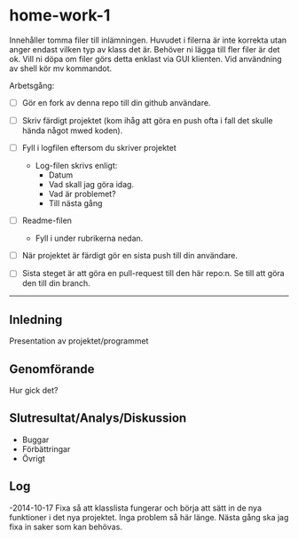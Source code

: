 home-work-1
===========

Innehåller tomma filer till inlämningen. Huvudet i filerna är inte korrekta utan anger endast vilken typ av klass det är. Behöver ni lägga till fler filer är det ok. Vill ni döpa om filer görs detta enklast via GUI klienten. Vid användning av shell kör mv kommandot.

Arbetsgång:

- [ ] Gör en fork av denna repo till din github användare.
- [ ] Skriv färdigt projektet (kom ihåg att göra en push ofta i fall det skulle hända något mwed koden).
- [ ] Fyll i logfilen eftersom du skriver projektet
    - Log-filen skrivs enligt:
        - Datum
        - Vad skall jag göra idag.
        - Vad är problemet?
        - Till nästa gång
- [ ] Readme-filen
     - Fyll i under rubrikerna nedan.
- [ ] När projektet är färdigt gör en sista push till din användare.
- [ ] Sista steget är att göra en pull-request till den här repo:n. Se till att göra den till din branch.


---


Inledning
---

Presentation av projektet/programmet


Genomförande
---

Hur gick det?


Slutresultat/Analys/Diskussion
---

- Buggar
- Förbättringar
- Övrigt

Log
---

-2014-10-17
 Fixa så att klasslista fungerar och börja att sätt in de nya funktioner i det
 nya projektet. Inga problem så här länge. Nästa gång ska jag fixa in saker som
 kan behövas.
